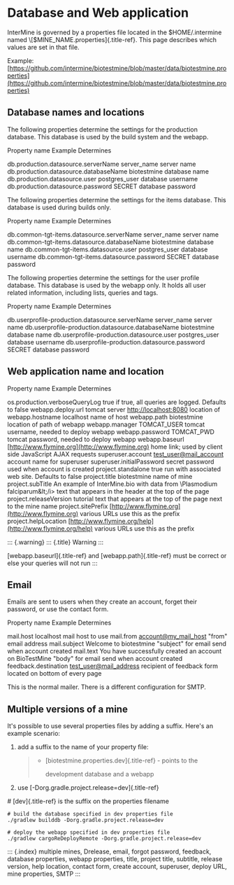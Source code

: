 # Database and Web application

InterMine is governed by a properties file located in the $HOME/.intermine named \[$MINE\_NAME.properties\]{.title-ref}. This page describes which values are set in that file.

Example: [https://github.com/intermine/biotestmine/blob/master/data/biotestmine.properties](https://github.com/intermine/biotestmine/blob/master/data/biotestmine.properties)

## Database names and locations

The following properties determine the settings for the production database. This database is used by the build system and the webapp.

Property name Example Determines

db.production.datasource.serverName server\_name server name db.production.datasource.databaseName biotestmine database name db.production.datasource.user postgres\_user database username db.production.datasource.password SECRET database password

The following properties determine the settings for the items database. This database is used during builds only.

Property name Example Determines

db.common-tgt-items.datasource.serverName server\_name server name db.common-tgt-items.datasource.databaseName biotestmine database name db.common-tgt-items.datasource.user postgres\_user database username db.common-tgt-items.datasource.password SECRET database password

The following properties determine the settings for the user profile database. This database is used by the webapp only. It holds all user related information, including lists, queries and tags.

Property name Example Determines

db.userprofile-production.datasource.serverName server\_name server name db.userprofile-production.datasource.databaseName biotestmine database name db.userprofile-production.datasource.user postgres\_user database username db.userprofile-production.datasource.password SECRET database password

## Web application name and location

Property name Example Determines

os.production.verboseQueryLog true if true, all queries are logged. Defaults to false webapp.deploy.url tomcat server [http://localhost:8080](http://localhost:8080) location of webapp.hostname localhost name of host webapp.path biotestmine location of path of webapp webapp.manager TOMCAT\_USER tomcat username, needed to deploy webapp webapp.password TOMCAT\_PWD tomcat password, needed to deploy webapp webapp.baseurl [http://www.flymine.org](http://www.flymine.org) home link; used by client side JavaScript AJAX requests superuser.account [test\_user@mail\_account](mailto:test_user@mail_account) account name for superuser superuser.initialPassword secret password used when account is created project.standalone true run with associated web site. Defaults to false project.title biotestmine name of mine project.subTitle An example of InterMine.bio with data from \Plasmodium falciparum\&lt;/i&gt; text that appears in the header at the top of the page project.releaseVersion tutorial text that appears at the top of the page next to the mine name project.sitePrefix [http://www.flymine.org](http://www.flymine.org) various URLs use this as the prefix project.helpLocation [http://www.flymine.org/help](http://www.flymine.org/help) various URLs use this as the prefix

::: {.warning} ::: {.title} Warning :::

\[webapp.baseurl\]{.title-ref} and \[webapp.path\]{.title-ref} must be correct or else your queries will not run :::

## Email

Emails are sent to users when they create an account, forget their password, or use the contact form.

Property name Example Determines

mail.host localhost mail host to use mail.from [account@my\_mail\_host](mailto:account@my_mail_host) \"from\" email address mail.subject Welcome to biotestmine \"subject\" for email send when account created mail.text You have successfully created an account on BioTestMine \"body\" for email send when account created feedback.destination [test\_user@mail\_address](mailto:test_user@mail_address) recipient of feedback form located on bottom of every page

This is the normal mailer. There is a different configuration for SMTP.

## Multiple versions of a mine

It\'s possible to use several properties files by adding a suffix. Here\'s an example scenario:

1. add a suffix to the name of your property file:

   > * \[biotestmine.properties.dev\]{.title-ref} - points to the
   >
   >   development database and a webapp

2. use \[-Dorg.gradle.project.release=dev\]{.title-ref}

\# \[dev\]{.title-ref} is the suffix on the properties filename

```text
# build the database specified in dev properties file
./gradlew builddb -Dorg.gradle.project.release=dev

# deploy the webapp specified in dev properties file
./gradlew cargoReDeployRemote -Dorg.gradle.project.release=dev
```

::: {.index} multiple mines, Drelease, email, forgot password, feedback, database properties, webapp properties, title, project title, subtitle, release version, help location, contact form, create account, superuser, deploy URL, mine properties, SMTP :::

